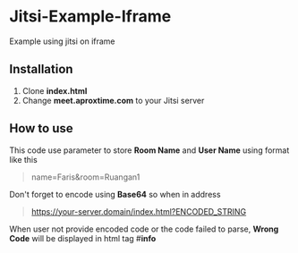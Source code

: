 # Jitsi-Example-Iframe
Example using jitsi on iframe

## Installation
1. Clone **index.html**
2. Change **meet.aproxtime.com** to your Jitsi server

## How to use 
This code use parameter to store **Room Name** and **User Name** using format like this
> name=Faris&room=Ruangan1

Don't forget to encode using **Base64** so when in address 

> https://your-server.domain/index.html?ENCODED_STRING

When user not provide encoded code or the code failed to parse, **Wrong Code** will be displayed in html tag #**info**
